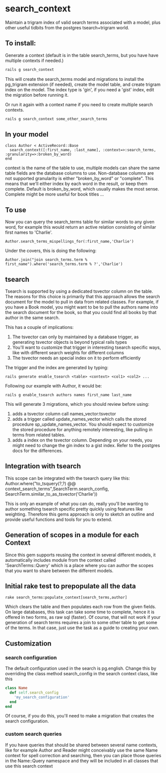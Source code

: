 search_context
============

Maintain a trigram index of valid search terms associated with a model, plus other useful tidbits from the postgres tsearch+trigram world.


## To install: 

Generate a context (default is in the table search_terms, but you have have multiple contexts if needed.)

```bash
rails g search_context
```

This will create the search_terms model and migrations to install the pg_trigram extension (if needed), create the model table, and create trigram index on the model. The index type is 'gin', if you need a 'gist' index, edit the migration before running it.

Or run it again with a context name if you need to create multiple search contexts.
```bash
rails g search_context some_other_search_terms
```

## In your model 

```rails
class Author < ActiveRecord::Base
  search_context([:first_name, :last_name], :context=>:search_terms, :granularity=>:broken_by_word)
end
```
context is the name of the table to use, multiple models can share the same table
fields are the database columns to use. Non-database columns are not supported
granularity is either "broken_by_word" or "complete". This means that we'll either index by each word in the result, or keep them complete. Default is broken_by_word, which usually makes the most sense. Complete might be more useful for book titles ...

## To use

Now you can query the search_terms table for similar words to any given word, for example this would return an active relation consisting of similar first names to 'Charlie'.

    Author.search_terms_mispellings_for(:first_name,'Charlie')
    
Under the covers, this is doing the following:

    Author.join("join search_terms.term % first_name").where('search_terms.term % ?','Charlie')
    
## tsearch

Tsearch is supported by using a dedicated tsvector column on the table. The reasons for this choice is primarily that this approach allows the search document for the model to pull in data from related classes. For example, if you have a Book model, you might want to be to pull the authors name into the search document for the book, so that you could find all books by that author in the same search.

This has a couple of implications:

1. The tsvector can only by maintained by a database trigger, as generating tsvector objects is beyond typical rails types
2. You'll want to customize that trigger in interesting tsearch specific ways, like with different search weights for different columns
3. The tsvector needs an special index on it to perform efficiently

The trigger and the index are generated by typing: 

    rails generate enable_tsearch <table> <context> <col1> <col2> ...
    
Following our example with Author, it would be:

    rails g enable_tsearch authors names first_name last_name

This will generate 3 migrations, which you should review before using:

1. adds a tsvector column call names_vector:tsvector
2. adds a trigger called update_names_vector which calls the stored procedure sp_update_names_vector. You should expect to customize the stored procedure for anything remotely interesting, like pulling in terms from related tables.
3. adds a index on the tsvector column. Depending on your needs, you might need to change the gin index to a gist index. Refer to the postgres docs for the differences.

## Integration with tsearch

This scope can be integrated with the tsearch query like this: 
    Author.where("to_tsquery(?,?) @@ context_search_terms",SearchTerm.search_config, SearchTerm.similar_to_as_tsvector('Charlie'))
    
This is only an example of what you can do, really you'll be wanting to author something tsearch specific pretty quickly using features like weighting. Therefore this gems approach is only to sketch an outline and provide useful functions and tools for you to extend.

## Generation of scopes in a module for each Context

Since this gem supports reusing the context in several different models, it automatically includes module from the context called 'SearchTerms::Query' which is a place where you can author the scopes that you want to share between the different models.


## Initial rake test to prepopulate all the data

    rake search_terms:populate_context[search_terms,author]
  
Which clears the table and then populates each row from the given fields. On large databases, this task can take some time to complete, hence it is offered in two forms, as raw sql (faster). Of course, that will not work if your generation of search terms requires a join to some other table to get some of the terms. In that case, just use the task as a guide to creating your own.
 
## Customization

### search configuration

The default configuration used in the search is pg.english. Change this by overriding the class method search_config in the search context class, like this

```ruby
class Name
  def self.search_config
    'my_search_configuration'
  end
end
```

Of course, if you do this, you'll need to make a migration that creates the search configuration.

### custom search queries

If you have queries that should be shared between several name contexts, like for example Author and Reader might conceivably use the same Name context for spell correction and searching, then you can place those queries in the Name::Query namespace and they will be included in all classes that use this search context

